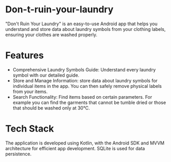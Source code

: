 # Don-t-ruin-your-laundry
"Don't Ruin Your Laundry" is an easy-to-use Android app that helps you understand and store data about laundry symbols from your clothing labels, ensuring your clothes are washed properly.
# Features
- Comprehensive Laundry Symbols Guide: Understand every laundry symbol with our detailed guide.
- Store and Manage Information: store data about laundry symbols for individual items in the app. You can then safely remove physical labels from your items.
- Search Functionality: Find items based on certain parameters. For example you can find the garments that cannot be tumble dried or those that should be washed only at 30°C.
# Tech Stack
The application is developed using Kotlin, with the Android SDK and MVVM architecture for efficient app development. SQLite is used for data persistence.
